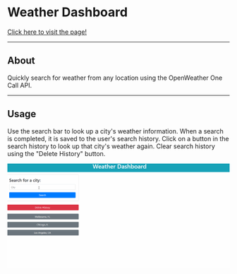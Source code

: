 # Weather Dashboard

[Click here to visit the page!](https://lemonpocky.github.io/weather-dashboard/)

---

## About

Quickly search for weather from any location using the OpenWeather One Call API.

---

## Usage

Use the search bar to look up a city's weather information. When a search is completed, it is saved to the user's search history. Click on a button in the search history to look up that city's weather again. Clear search history using the "Delete History" button.

![Weather Demo](./assets/images/weather-demo.gif)